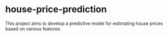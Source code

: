 # house-price-prediction
This project aims to develop a predictive model for estimating house prices based on various features.
